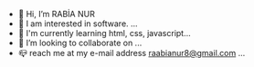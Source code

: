 - 👋 Hi, I’m RABİA NUR
- 👀 I am interested in software. ...
- 🌱 I'm currently learning html, css, javascript...
- 💞️ I’m looking to collaborate on ...
- 📪 reach me at my e-mail address raabianur8@gmail.com ...

<!---
rnkblndr/rnkblndr is a ✨ special ✨ repository because its `README.md` (this file) appears on your GitHub profile.
You can click the Preview link to take a look at your changes.
--->
